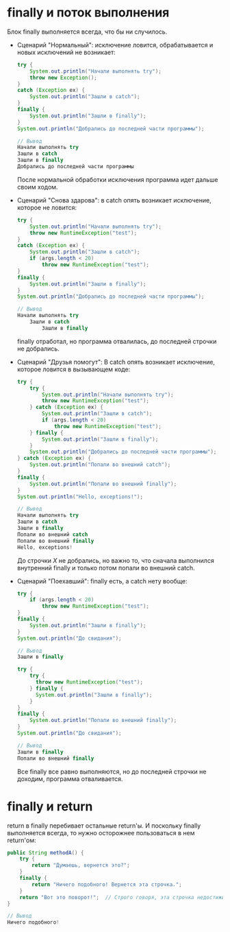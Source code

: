 # finally и поток выполнения

Блок finally выполняется всегда, что бы ни случилось.

* Сценарий "Нормальный": исключение ловится, обрабатывается и новых исключений не возникает:

  ```java
  try {
      System.out.println("Начали выполнять try");
      throw new Exception();
  }
  catch (Exception ex) {
      System.out.println("Зашли в catch");
  }
  finally {
      System.out.println("Зашли в finally");
  }
  System.out.println("Добрались до последней части программы");
  
  // Вывод
  Начали выполнять try
  Зашли в catch
  Зашли в finally
  Добрались до последней части программы
  ```

    После нормальной обработки исключения программа идет дальше своим ходом.

* Сценарий "Снова здарова": в catch опять возникает исключение, которое не ловится:

  ```java
  try {
      System.out.println("Начали выполнять try");
      throw new RuntimeException("test");
  }
  catch (Exception ex) {
      System.out.println("Зашли в catch");
      if (args.length < 20)
          throw new RuntimeException("test");
  }
  finally {
      System.out.println("Зашли в finally");
  }
  System.out.println("Добрались до последней части программы");
  
  // Вывод
  Начали выполнять try
      Зашли в catch
          Зашли в finally
  ```

    finally отработал, но программа отвалилась, до последней строчки не добрались.

* Сценарий "Друзья помогут": В catch опять возникает исключение, которое ловится в вызывающем коде:

  ```java
  try {
      try {
          System.out.println("Начали выполнять try");
          throw new RuntimeException("test");
      } catch (Exception ex) {
          System.out.println("Зашли в catch");
          if (args.length < 20)
              throw new RuntimeException("test");
      } finally {
          System.out.println("Зашли в finally");
      }
      System.out.println("Добрались до последней части программы");  // X
  } catch (Exception ex) {
      System.out.println("Попали во внешний catch");
  }
  finally {
      System.out.println("Попали во внешний finally");
  }
  System.out.println("Hello, exceptions!");
  
  // Вывод
  Начали выполнять try
  Зашли в catch
  Зашли в finally
  Попали во внешний catch
  Попали во внешний finally
  Hello, exceptions!
  ```

  До строчки *X* не добрались, но важно то, что сначала  выполнился внутренний finally и только потом попали во внешний catch.

* Сценарий "Поехавший": finally есть, а catch нету вообще:

  ```java
  try {
      if (args.length < 20)
          throw new RuntimeException("test");
  }
  finally {
      System.out.println("Зашли в finally");
  }
  System.out.println("До свидания");
  
  // Вывод
  Зашли в finally
  ```

  ```java
  try {
      try {
  	    throw new RuntimeException("test");
      } finally {
      	System.out.println("Зашли в finally");
      }
  }
  finally {
      System.out.println("Попали во внешний finally");
  }
  System.out.println("До свидания");
  
  // Вывод
  Зашли в finally
  Попали во внешний finally
  ```

    Все finally все равно выполняются, но до последней строчки не доходим, программа отваливается.

# finally и return

return в finally перебивает остальные return'ы. И поскольку finally выполняется всегда, то нужно осторожнее пользоваться в нем return'ом:

```java
public String methodA() {
    try {
        return "Думаешь, вернется это?";
    }
    finally {
        return "Ничего подобного! Вернется эта строчка.";
    }
    return "Вот это поворот!";  // Строго говоря, эта строчка недостижима, так что compile error
}

// Вывод
Ничего подобного!
```

